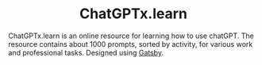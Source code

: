 <h1 align="center">
  ChatGPTx.learn
</h1>

ChatGPTx.learn is an online resource for learning how to use chatGPT. The resource contains about 1000 prompts, sorted by activity, for various work and professional tasks. Designed using [Gatsby](https://www.gatsbyjs.com).

